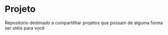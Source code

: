 # Projeto
Repositório destinado a compartilhar projetos que possam de alguma forma ser utéis para você
